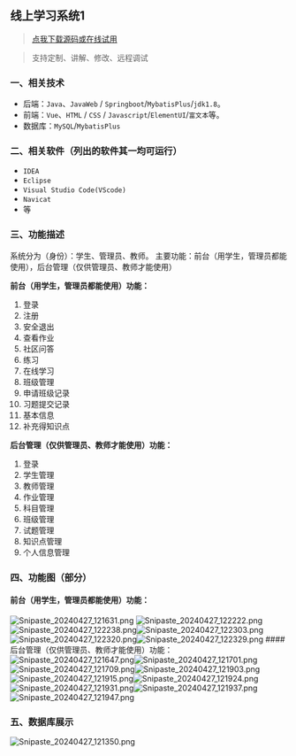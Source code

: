 ## 线上学习系统1

> [点我下载源码或在线试用](https://www.notmaker.com/detail/0d5e42b36e904376955298eca9da1ec9/ghbnew) 

> 支持定制、讲解、修改、远程调试


### 一、相关技术
- 后端：`Java`、`JavaWeb` / `Springboot`/`MybatisPlus`/`jdk1.8`。
- 前端：`Vue`、`HTML` / `CSS` / `Javascript`/`ElementUI`/`富文本`等。
- 数据库：`MySQL`/`MybatisPlus`

### 二、相关软件（列出的软件其一均可运行）
- `IDEA`
- `Eclipse`
- `Visual Studio Code(VScode)`
- `Navicat`
- 等

### 三、功能描述
系统分为（身份）：学生、管理员、教师。
主要功能：前台（用学生，管理员都能使用），后台管理（仅供管理员、教师才能使用）

**前台（用学生，管理员都能使用）功能：**
1. 登录
2. 注册
3. 安全退出
4. 查看作业
5. 社区问答
6. 练习
7. 在线学习
8. 班级管理
9. 申请班级记录
10. 习题提交记录
11. 基本信息
12. 补充得知识点

**后台管理（仅供管理员、教师才能使用）功能：**
1. 登录
2. 学生管理
3. 教师管理
4. 作业管理
5. 科目管理
6. 班级管理
7. 试题管理
8. 知识点管理
9. 个人信息管理

### 四、功能图（部分）

#### 前台（用学生，管理员都能使用）功能：
![Snipaste_20240427_121631.png](https://store.ptcc9.top/notmaker/user_upload/3bd80f18ce8947948de216e157f71105/2024-04-27%2012:36:35_Snipaste_2024-04-27_12-16-31.png)
![Snipaste_20240427_122222.png](https://store.ptcc9.top/notmaker/user_upload/3bd80f18ce8947948de216e157f71105/2024-04-27%2012:36:54_Snipaste_2024-04-27_12-22-22.png)![Snipaste_20240427_122238.png](https://store.ptcc9.top/notmaker/user_upload/3bd80f18ce8947948de216e157f71105/2024-04-27%2012:36:59_Snipaste_2024-04-27_12-22-38.png)![Snipaste_20240427_122303.png](https://store.ptcc9.top/notmaker/user_upload/3bd80f18ce8947948de216e157f71105/2024-04-27%2012:37:03_Snipaste_2024-04-27_12-23-03.png)![Snipaste_20240427_122320.png](https://store.ptcc9.top/notmaker/user_upload/3bd80f18ce8947948de216e157f71105/2024-04-27%2012:37:07_Snipaste_2024-04-27_12-23-20.png)![Snipaste_20240427_122329.png](https://store.ptcc9.top/notmaker/user_upload/3bd80f18ce8947948de216e157f71105/2024-04-27%2012:37:15_Snipaste_2024-04-27_12-23-29.png)
####后台管理（仅供管理员、教师才能使用）功能：
![Snipaste_20240427_121647.png](https://store.ptcc9.top/notmaker/user_upload/3bd80f18ce8947948de216e157f71105/2024-04-27%2012:37:47_Snipaste_2024-04-27_12-16-47.png)![Snipaste_20240427_121701.png](https://store.ptcc9.top/notmaker/user_upload/3bd80f18ce8947948de216e157f71105/2024-04-27%2012:37:51_Snipaste_2024-04-27_12-17-01.png)![Snipaste_20240427_121709.png](https://store.ptcc9.top/notmaker/user_upload/3bd80f18ce8947948de216e157f71105/2024-04-27%2012:37:53_Snipaste_2024-04-27_12-17-09.png)![Snipaste_20240427_121903.png](https://store.ptcc9.top/notmaker/user_upload/3bd80f18ce8947948de216e157f71105/2024-04-27%2012:37:57_Snipaste_2024-04-27_12-19-03.png)![Snipaste_20240427_121915.png](https://store.ptcc9.top/notmaker/user_upload/3bd80f18ce8947948de216e157f71105/2024-04-27%2012:38:00_Snipaste_2024-04-27_12-19-15.png)![Snipaste_20240427_121924.png](https://store.ptcc9.top/notmaker/user_upload/3bd80f18ce8947948de216e157f71105/2024-04-27%2012:38:25_Snipaste_2024-04-27_12-19-24.png)![Snipaste_20240427_121931.png](https://store.ptcc9.top/notmaker/user_upload/3bd80f18ce8947948de216e157f71105/2024-04-27%2012:38:31_Snipaste_2024-04-27_12-19-31.png)![Snipaste_20240427_121937.png](https://store.ptcc9.top/notmaker/user_upload/3bd80f18ce8947948de216e157f71105/2024-04-27%2012:38:36_Snipaste_2024-04-27_12-19-37.png)![Snipaste_20240427_121947.png](https://store.ptcc9.top/notmaker/user_upload/3bd80f18ce8947948de216e157f71105/2024-04-27%2012:38:41_Snipaste_2024-04-27_12-19-47.png)
### 五、数据库展示
![Snipaste_20240427_121350.png](https://store.ptcc9.top/notmaker/user_upload/3bd80f18ce8947948de216e157f71105/2024-04-27%2012:38:59_Snipaste_2024-04-27_12-13-50.png)
